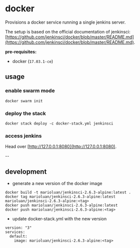 # docker
Provisions a docker service running a single jenkins server.

The setup is based on the official documentation of jenkinsci: [https://github.com/jenkinsci/docker/blob/master/README.md](https://github.com/jenkinsci/docker/blob/master/README.md).

**pre-requisites:**
- docker (`17.03.1-ce`)

## usage

### enable swarm mode
```shell
docker swarm init
```

### deploy the stack
```shell
docker stack deploy -c docker-stack.yml jenkinsci
```

### access jenkins
Head over [http://127.0.0.1:8080](http://127.0.0.1:8080).

--
## development
- generate a new version of the docker image  
```shell
docker build -t marioluan/jenkinsci-2.6.3-alpine:latest .
docker tag marioluan/jenkinsci-2.6.3-alpine:latest marioluan/jenkinsci-2.6.3-alpine:<tag>
docker push marioluan/jenkinsci-2.6.3-alpine:latest
docker push marioluan/jenkinsci-2.6.3-alpine:<tag>
```
    
- update docker-stack.yml with the new version  
```shell
version: "3"
services:
  default:
    image: marioluan/jenkinsci-2.6.3-alpine:<tag>
```
